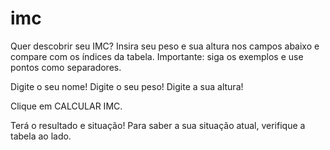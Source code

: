 # imc

Quer descobrir seu IMC? Insira seu peso e sua altura nos campos abaixo e compare com os índices da tabela. Importante: siga os exemplos e use pontos como separadores.

Digite o seu nome!
Digite o seu peso!
Digite a sua altura!

Clique em CALCULAR IMC.

Terá o resultado e situação! Para saber a sua situação atual, verifique a tabela ao lado.
